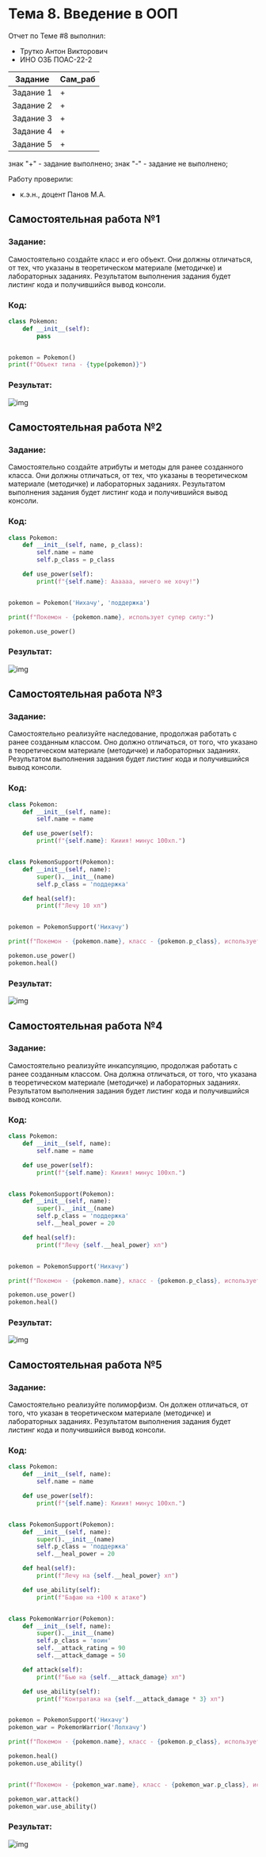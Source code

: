# Тема 8. Введение в ООП
Отчет по Теме #8 выполнил:
- Трутко Антон Викторович
- ИНО ОЗБ ПОАС-22-2

| Задание    | Сам_раб |
|------------|---------|
| Задание 1  | +       |
| Задание 2  | +       |
| Задание 3  | +       |
| Задание 4  | +       |
| Задание 5  | +       |

знак "+" - задание выполнено; знак "-" - задание не выполнено;

Работу проверили:
- к.э.н., доцент Панов М.А.

## Самостоятельная работа №1
### Задание:
Самостоятельно создайте класс и его объект. Они должны отличаться, от тех, что указаны в теоретическом материале (методичке) и лабораторных заданиях. Результатом выполнения задания будет листинг кода и получившийся вывод консоли.

### Код:
```python
class Pokemon:
    def __init__(self):
        pass


pokemon = Pokemon()
print(f"Объект типа - {type(pokemon)}")

```
### Результат:
![img](https://github.com/fishkabmk/program_engineering/blob/Тема_8/pic/lab8_1.png)

## Самостоятельная работа №2
### Задание:
Самостоятельно создайте атрибуты и методы для ранее созданного класса. Они должны отличаться, от тех, что указаны в теоретическом материале (методичке) и лабораторных заданиях. Результатом выполнения задания будет листинг кода и получившийся вывод консоли.

### Код:
```python
class Pokemon:
    def __init__(self, name, p_class):
        self.name = name
        self.p_class = p_class

    def use_power(self):
        print(f"{self.name}: Аааааа, ничего не хочу!")


pokemon = Pokemon('Нихачу', 'поддержка')

print(f"Покемон - {pokemon.name}, использует супер силу:")

pokemon.use_power()
```
### Результат:
![img](https://github.com/fishkabmk/program_engineering/blob/Тема_8/pic/lab8_2.png)

## Самостоятельная работа №3
### Задание:
Самостоятельно реализуйте наследование, продолжая работать с ранее созданным классом. Оно должно отличаться, от того, что указано в теоретическом материале (методичке) и лабораторных заданиях. Результатом выполнения задания будет листинг кода и получившийся вывод консоли.

### Код:
```python
class Pokemon:
    def __init__(self, name):
        self.name = name

    def use_power(self):
        print(f"{self.name}: Кииия! минус 100хп.")


class PokemonSupport(Pokemon):
    def __init__(self, name):
        super().__init__(name)
        self.p_class = 'поддержка'

    def heal(self):
        print(f"Лечу 10 хп")


pokemon = PokemonSupport('Нихачу')

print(f"Покемон - {pokemon.name}, класс - {pokemon.p_class}, использует супер силу:")

pokemon.use_power()
pokemon.heal()
```
### Результат:
![img](https://github.com/fishkabmk/program_engineering/blob/Тема_8/pic/lab8_3.png)

## Самостоятельная работа №4
### Задание:
Самостоятельно реализуйте инкапсуляцию, продолжая работать с ранее созданным классом. Она должна отличаться, от того, что указана в теоретическом материале (методичке) и лабораторных заданиях. Результатом выполнения задания будет листинг кода и получившийся вывод консоли.

### Код:
```python
class Pokemon:
    def __init__(self, name):
        self.name = name

    def use_power(self):
        print(f"{self.name}: Кииия! минус 100хп.")


class PokemonSupport(Pokemon):
    def __init__(self, name):
        super().__init__(name)
        self.p_class = 'поддержка'
        self.__heal_power = 20

    def heal(self):
        print(f"Лечу {self.__heal_power} хп")


pokemon = PokemonSupport('Нихачу')

print(f"Покемон - {pokemon.name}, класс - {pokemon.p_class}, использует супер силу:")

pokemon.use_power()
pokemon.heal()
```
### Результат:
![img](https://github.com/fishkabmk/program_engineering/blob/Тема_8/pic/lab8_4.png)

## Самостоятельная работа №5
### Задание:
Самостоятельно реализуйте полиморфизм. Он должен отличаться, от того, что указан в теоретическом материале (методичке) и лабораторных заданиях. Результатом выполнения задания будет листинг кода и получившийся вывод консоли.

### Код:
```python
class Pokemon:
    def __init__(self, name):
        self.name = name

    def use_power(self):
        print(f"{self.name}: Кииия! минус 100хп.")


class PokemonSupport(Pokemon):
    def __init__(self, name):
        super().__init__(name)
        self.p_class = 'поддержка'
        self.__heal_power = 20

    def heal(self):
        print(f"Лечу на {self.__heal_power} хп")

    def use_ability(self):
        print(f"Бафаю на +100 к атаке")


class PokemonWarrior(Pokemon):
    def __init__(self, name):
        super().__init__(name)
        self.p_class = 'воин'
        self.__attack_rating = 90
        self.__attack_damage = 50

    def attack(self):
        print(f"Бью на {self.__attack_damage} хп")

    def use_ability(self):
        print(f"Контратака на {self.__attack_damage * 3} хп")


pokemon = PokemonSupport('Нихачу')
pokemon_war = PokemonWarrior('Лолхачу')

print(f"Покемон - {pokemon.name}, класс - {pokemon.p_class}, использует супервозможность:")

pokemon.heal()
pokemon.use_ability()


print(f"Покемон - {pokemon_war.name}, класс - {pokemon_war.p_class}, использует супервозможность:")

pokemon_war.attack()
pokemon_war.use_ability()
```
### Результат:
![img](https://github.com/fishkabmk/program_engineering/blob/Тема_8/pic/lab8_5.png)